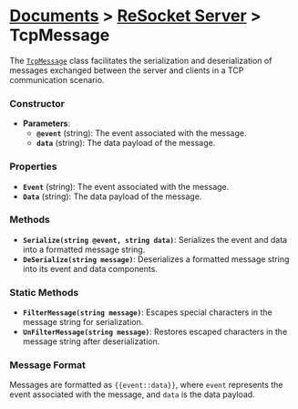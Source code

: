# [Documents](https://github.com/Tidominer/ReSocket/blob/main/Documents/Documents.md) > [ReSocket Server](https://github.com/Tidominer/ReSocket/ReSocket.md) > TcpMessage

The [`TcpMessage`](https://github.com/Tidominer/ReSocket/blob/main/Documents/ReSocket/TcpMessage.md) class facilitates the serialization and deserialization of messages exchanged between the server and clients in a TCP communication scenario.

### Constructor

- **Parameters**:
  - **`@event`** (string): The event associated with the message.
  - **`data`** (string): The data payload of the message.

### Properties

- **`Event`** (string): The event associated with the message.
- **`Data`** (string): The data payload of the message.

### Methods

- **`Serialize(string @event, string data)`**: Serializes the event and data into a formatted message string.
- **`DeSerialize(string message)`**: Deserializes a formatted message string into its event and data components.

### Static Methods

- **`FilterMessage(string message)`**: Escapes special characters in the message string for serialization.
- **`UnFilterMessage(string message)`**: Restores escaped characters in the message string after deserialization.

### Message Format

Messages are formatted as `{{event::data}}`, where `event` represents the event associated with the message, and `data` is the data payload.